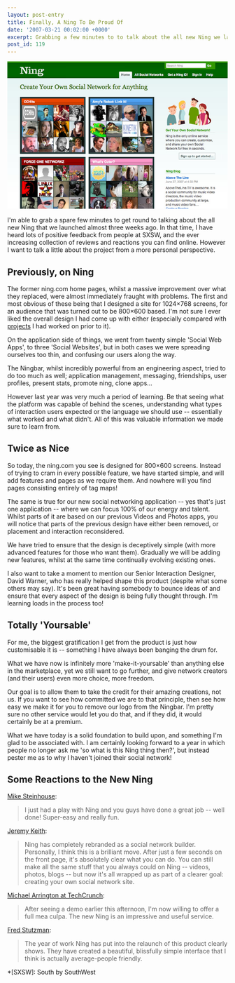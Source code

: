 ```yaml
---
layout: post-entry
title: Finally, A Ning To Be Proud Of
date: '2007-03-21 00:02:00 +0000'
excerpt: Grabbing a few minutes to to talk about the all new Ning we launched almost three weeks ago.
post_id: 119
---
```

![The new Ning homepage](/assets/2007/03/finally_a_ning_to_be_proud_of.jpg)

I'm able to grab a spare few minutes to get round to talking about the all new Ning that we launched almost three weeks ago. In that time, I have heard lots of positive feedback from people at SXSW, and the ever increasing collection of reviews and reactions you can find online. However I want to talk a little about the project from a more personal perspective.

## Previously, on Ning
The former ning.com home pages, whilst a massive improvement over what they replaced, were almost immediately fraught with problems. The first and most obvious of these being that I designed a site for 1024×768 screens, for an audience that was turned out to be 800×600 based. I'm not sure I ever liked the overall design I had come up with either (especially compared with [projects][1] I had worked on prior to it).

On the application side of things, we went from twenty simple 'Social Web Apps', to three 'Social Websites', but in both cases we were spreading ourselves too thin, and confusing our users along the way.

The Ningbar, whilst incredibly powerful from an engineering aspect, tried to do too much as well; application management, messaging, friendships, user profiles, present stats, promote ning, clone apps...

However last year was very much a period of learning. Be that seeing what the platform was capable of behind the scenes, understanding what types of interaction users expected or the language we should use -- essentially what worked and what didn't. All of this was valuable information we made sure to learn from.

## Twice as Nice
So today, the ning.com you see is designed for 800×600 screens. Instead of trying to cram in every possible feature, we have started simple, and will add features and pages as we require them. And nowhere will you find pages consisting entirely of tag maps!

The same is true for our new social networking application -- yes that's just one application -- where we can focus 100% of our energy and talent. Whilst parts of it are based on our previous Videos and Photos apps, you will notice that parts of the previous design have either been removed, or placement and interaction reconsidered.

We have tried to ensure that the design is deceptively simple (with more advanced features for those who want them). Gradually we will be adding new features, whilst at the same time continually evolving existing ones.

I also want to take a moment to mention our Senior Interaction Designer, David Warner, who has really helped shape this product (despite what some others may say). It's been great having somebody to bounce ideas of and ensure that every aspect of the design is being fully thought through. I'm learning loads in the process too!

## Totally 'Yoursable'

For me, the biggest gratification I get from the product is just how customisable it is -- something I have always been banging the drum for.

What we have now is infinitely more 'make-it-yoursable' than anything else in the marketplace, yet we still want to go further, and give network creators (and their users) even more choice, more freedom.

Our goal is to allow them to take the credit for their amazing creations, not us. If you want to see how committed we are to that principle, then see how easy we make it for you to remove our logo from the Ningbar. I'm pretty sure no other service would let you do that, and if they did, it would certainly be at a premium.

What we have today is a solid foundation to build upon, and something I'm glad to be associated with. I am certainly looking forward to a year in which people no longer ask me 'so what is this Ning thing then?', but instead pester me as to why I haven't joined their social network!

## Some Reactions to the New Ning

[Mike Steinhouse][2]:

> I just had a play with Ning and you guys have done a great job -- well done! Super-easy and really fun.

[Jeremy Keith][3]:

> Ning has completely rebranded as a social network builder. Personally, I think this is a brilliant move. After just a few seconds on the front page, it's absolutely clear what you can do. You can still make all the same stuff that you always could on Ning -- videos, photos, blogs -- but now it's all wrapped up as part of a clearer goal: creating your own social network site.

[Michael Arrington at TechCrunch][4]:

> After seeing a demo earlier this afternoon, I'm now willing to offer a full mea culpa. The new Ning is an impressive and useful service.

[Fred Stutzman][5]:

> The year of work Ning has put into the relaunch of this product clearly shows. They have created a beautiful, blissfully simple interface that I think is actually average-people friendly.

[1]: http://www.cwhomes.co.uk/
[2]: http://donotremove.co.uk/
[3]: http://adactio.com/journal/1265/
[4]: http://www.techcrunch.com/2007/02/26/ning-in-full/
[5]: http://chimprawk.blogspot.com/2007/03/ning-elegant-group-based-social.html

*[SXSW]: South by SouthWest